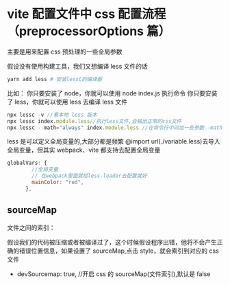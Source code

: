 # vite 配置文件中 css 配置流程（preprocessorOptions 篇）

主要是用来配置 css 预处理的一些全局参数

假设没有使用构建工具，我们又想编译 less 文件的话

```r
yarn add less # 安装lessC的编译器
```

比如：
你只要安装了 node，你就可以使用 node index.js 执行命令
你只要安装了 less，你就可以使用 less 去编译 less 文件

```js
npx lessc -v //看本地 less 版本
npx lessc index.module.less//执行less文件,会输出正常的css文件
npx lessc --math="always" index.module.less //在命令行中间加一些参数--math="always"，无论有没加括号都会进行数学计算，如果补加参数，只会处理有加括号的参数
```

less 是可以定义全局变量的,大部分都是频繁 @import url(./variable.less)去导入全局变量，但其实 webpack、vite 都支持去配置全局变量

```js
globalVars: {
        //全局变量
        // 在webpack里面就给less-loader去配置就好
        mainColor: "red",
      },
```

## sourceMap

文件之间的索引：

假设我们的代码被压缩或者被编译过了，这个时候假设程序出错，他将不会产生正确的错误位置信息，如果设置了 sourceMap,点击 style，就会索引到对应的 css 文件

- devSourcemap: true, //开启 css 的 sourceMap(文件索引),默认是 false

